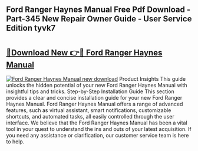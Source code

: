 ## Ford Ranger Haynes Manual Free Pdf Download - Part-345 New Repair Owner Guide - User Service Edition tyvk7

# <h2><a href="http://bc12415.oget.top/?id=Ford+Ranger+Haynes+Manual">🔗Download New 👉🔴 Ford Ranger Haynes Manual</a></h2>

[![Ford Ranger Haynes Manual new download](https://i.imgur.com/5g1atiW.png)](http://bc12415.oget.top/?id=Ford+Ranger+Haynes+Manual)
Product Insights This guide unlocks the hidden potential of your new Ford Ranger Haynes Manual with insightful tips and tricks. Step-by-Step Installation Guide This section provides a clear and concise installation guide for your new Ford Ranger Haynes Manual. Ford Ranger Haynes Manual offers a range of advanced features, such as virtual assistant, smart notifications, customizable shortcuts, and automated tasks, all easily controlled through the user interface. We believe that the Ford Ranger Haynes Manual has been a vital tool in your quest to understand the ins and outs of your latest acquisition. If you need any assistance or clarification, our customer service team is here to help.
